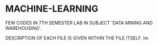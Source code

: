 # MACHINE-LEARNING
FEW CODES IN 7TH SEMESTER LAB IN SUBJECT 'DATA MINING AND WAREHOUSING'.

DESCRIPTION OF EACH FILE IS GIVEN WITHIN THE FILE ITSELF. Im
